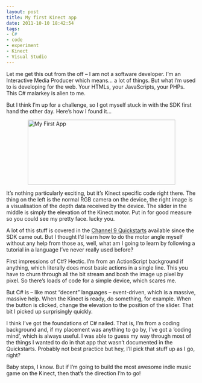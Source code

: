 ```yaml
---
layout: post
title: My first Kinect app
date: 2011-10-10 18:42:54
tags:
- C#
- code
- experiment
- Kinect
- Visual Studio
---
```

<p>Let me get this out from the off – I am not a software developer. I’m an Interactive Media Producer which means… a lot of things. But what I’m used to is developing for the web. Your HTMLs, your JavaScripts, your PHPs. This C# malarkey is alien to me.</p>
<p>But I think I’m up for a challenge, so I got myself stuck in with the SDK first hand the other day. Here’s how I found it…</p>
<p><a href="http://www.mattcrouch.net/blog/images/My-first-Kinect-app_1031A/My-First-App.png"><img style="display: block; float: none; margin-left: auto; margin-right: auto" title="My First App" alt="My First App" src="{{ site.baseurl }}/assets/My-First-App_thumb.png" width="391" height="172" /></a></p>
<p>It’s nothing particularly exciting, but it’s Kinect specific code right there. The thing on the left is the normal RGB camera on the device, the right image is a visualisation of the depth data received by the device. The slider in the middle is simply the elevation of the Kinect motor. Put in for good measure so you could see my pretty face. lucky you.</p>
<p>A lot of this stuff is covered in the <a href="http://channel9.msdn.com/Series/KinectSDKQuickstarts" target="_blank">Channel 9 Quickstarts</a> available since the SDK came out. But I thought I’d learn how to do the motor angle myself without any help from those as, well, what am I going to learn by following a tutorial in a language I’ve never really used before?</p>
<p>First impressions of C#? Hectic. I’m from an ActionScript background if anything, which literally does most basic actions in a single line. This you have to churn through all the bit stream and bosh the image up pixel by pixel. So there’s loads of code for a simple device, which scares me. </p>
<p>But C# is – like most “decent” languages – event-driven, which is a massive, massive help. When the Kinect is ready, do something, for example. When the button is clicked, change the elevation to the position of the slider. That bit I picked up surprisingly quickly. </p>
<p>I think I’ve got the foundations of C# nailed. That is, I’m from a coding background and, if my placement was anything to go by, I’ve got a ‘coding mind’, which is always useful. I was able to guess my way through most of the things I wanted to do in that app that wasn’t documented in the Quickstarts. Probably not best practice but hey, I’ll pick that stuff up as I go, right?</p>
<p>Baby steps, I know. But if I’m going to build the most awesome indie music game on the Kinect, then that’s the direction I’m to go!</p>
